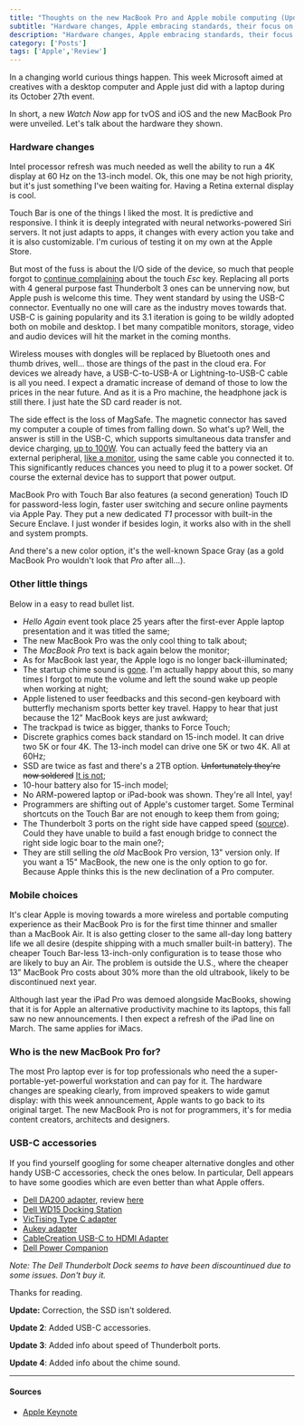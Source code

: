 ```yaml
---
title: "Thoughts on the new MacBook Pro and Apple mobile computing (Updated)"
subtitle: "Hardware changes, Apple embracing standards, their focus on creators and MacBook Air highly uncertain future"
description: "Hardware changes, Apple embracing standards, their focus on creators and MacBook Air highly uncertain future"
category: ['Posts']
tags: ['Apple','Review']
---
```


In a changing world curious things happen. This week Microsoft aimed at creatives with a desktop computer and Apple just did with a laptop during its October 27th event.

In short, a new *Watch Now* app for tvOS and iOS and the new MacBook Pro were unveiled. Let's talk about the hardware they shown.

### Hardware changes

Intel processor refresh was much needed as well the ability to run a 4K display at 60 Hz on the 13-inch model. Ok, this one may be not high priority, but it's just something I've been waiting for. Having a Retina external display is cool.

Touch Bar is one of the things I liked the most. It is predictive and responsive. I think it is deeply integrated with neural networks-powered Siri servers. It not just adapts to apps, it changes with every action you take and it is also customizable. I'm curious of testing it on my own at the Apple Store.

But most of the fuss is about the I/O side of the device, so much that people forgot to [continue complaining](http://www.popularmechanics.com/technology/gadgets/a23550/new-macbooks-dump-escape-key/) about the touch *Esc* key. Replacing all ports with 4 general purpose fast Thunderbolt 3 ones can be unnerving now, but Apple push is welcome this time. They went standard by using the USB-C connector. Eventually no one will care as the industry moves towards that. USB-C is gaining popularity and its 3.1 iteration is going to be wildly adopted both on mobile and desktop. I bet many compatible monitors, storage, video and audio devices will hit the market in the coming months.

Wireless mouses with dongles will be replaced by Bluetooth ones and thumb drives, well... those are things of the past in the cloud era. For devices we already have, a USB-C-to-USB-A or Lightning-to-USB-C cable is all you need. I expect a dramatic increase of demand of those to low the prices in the near future. And as it is a Pro machine, the headphone jack is still there. I just hate the SD card reader is not.

The side effect is the loss of MagSafe. The magnetic connector has saved my computer a couple of times from falling down. So what's up? Well, the answer is still in the USB-C, which supports simultaneous data transfer and device charging, [up to 100W](http://www.usb.org/developers/powerdelivery/). You can actually feed the battery via an external peripheral, [like a monitor](http://www.apple.com/shop/product/HKN62LL/A/lg-ultrafine-5k-display), using the same cable you connected it to. This significantly reduces chances you need to plug it to a power socket. Of course the external device has to support that power output.

MacBook Pro with Touch Bar also features (a second generation) Touch ID for password-less login, faster user switching and secure online payments via Apple Pay. They put a new dedicated *T1* processor with built-in the Secure Enclave. I just wonder if besides login, it works also with in the shell and system prompts.

And there's a new color option, it's the well-known Space Gray (as a gold MacBook Pro wouldn't look that *Pro* after all...).

### Other little things

Below in a easy to read bullet list.

- *Hello Again* event took place 25 years after the first-ever Apple laptop presentation and it was titled the same;
- The new MacBook Pro was the only cool thing to talk about;
- The *MacBook Pro* text is back again below the monitor;
- As for MacBook last year, the Apple logo is no longer back-illuminated;
- The startup chime sound is [gone](http://www.macrumors.com/2016/10/30/classic-startup-chime-new-macbook-pros/). I'm actually happy about this, so many times I forgot to mute the volume and left the sound wake up people when working at night;
- Apple listened to user feedbacks and this second-gen keyboard with butterfly mechanism sports better key travel. Happy to hear that just because the 12" MacBook keys are just awkward;
- The trackpad is twice as bigger, thanks to Force Touch;
- Discrete graphics comes back standard on 15-inch model. It can drive two 5K or four 4K. The 13-inch model can drive one 5K or two 4K. All at 60Hz;
- SSD are twice as fast and there's a 2TB option. ~~Unfortunately they're now soldered~~ [It is not](http://www.macrumors.com/2016/10/28/new-macbook-pro-removable-ssd/);
- 10-hour battery also for 15-inch model;
- No ARM-powered laptop or iPad-book was shown. They're all Intel, yay!
- Programmers are shifting out of Apple's customer target. Some Terminal shortcuts on the Touch Bar are not enough to keep them from going;
- The Thunderbolt 3 ports on the right side have capped speed ([source](http://www.macrumors.com/2016/10/28/macbook-pro-tb3-reduced-pci-express-bandwidth/)). Could they have unable to build a fast enough bridge to connect the right side logic boar to the main one?;
- They are still selling the *old* MacBook Pro version, 13" version only. If you want a 15" MacBook, the new one is the only option to go for. Because Apple thinks this is the new declination of a Pro computer.

### Mobile choices

It's clear Apple is moving towards a more wireless and portable computing experience as their MacBook Pro is for the first time thinner and smaller than a MacBook Air. It is also getting closer to the same all-day long battery life we all desire (despite shipping with a much smaller built-in battery). The cheaper Touch Bar-less 13-inch-only configuration is to tease those who are likely to buy an Air. The problem is outside the U.S., where the cheaper 13" MacBook Pro costs about 30% more than the old ultrabook, likely to be discontinued next year.

Although last year the iPad Pro was demoed alongside MacBooks, showing that it is for Apple an alternative productivity machine to its laptops, this fall saw no new announcements. I then expect a refresh of the iPad line on March. The same applies for iMacs.

### Who is the new MacBook Pro for?

The most Pro laptop ever is for top professionals who need the a super-portable-yet-powerful workstation and can pay for it. The hardware changes are speaking clearly, from improved speakers to wide gamut display: with this week announcement, Apple wants to go back to its original target. The new MacBook Pro is not for programmers, it's for media content creators, architects and designers.

### USB-C accessories

If you find yourself googling for some cheaper alternative dongles and other handy USB-C accessories, check the ones below. In particular, Dell appears to have some goodies which are even better than what Apple offers.

- [Dell DA200 adapter](https://www.amazon.com/Dell-Adapter-Type-Ethernet-470-ABQN/dp/B012DT6KW2/ref=sr_1_1?ie=UTF8&qid=1477738121&sr=8-1&keywords=Dell+DA200+adapter), review [here](http://gtrusted.com/dell-usb-c-to-hdmivgaethernetusb-3-0-adapter-da200-working-with-the-apple-macbook-early-2016-using-displayport-and-usb-power-delivery)
- [Dell WD15 Docking Station](https://www.amazon.com/Dell-Dock-WD15-Adapter-Type-C/dp/B01C8PHWQY/ref=sr_1_1?ie=UTF8&qid=1477738068&sr=8-1&keywords=Dell+Thunderbolt+Dock)
- [VicTising Type C adapter](https://www.amazon.com/dp/B01BSJVY7Y/ref=psdc_3015403011_t2_B012DT6KW2)
- [Aukey adapter](https://www.amazon.com/dp/B01ESWAVKE/ref=psdc_3015403011_t3_B012DT6KW2)
- [CableCreation USB-C to HDMI Adapter](https://www.amazon.com/dp/B0123PJ9BK/ref=psdc_3015403011_t1_B012DT6KW2)
- [Dell Power Companion](https://www.amazon.com/Dell-Power-Companion-18000-WCKF2/dp/B01B48YESU?th=1)

*Note: The Dell Thunderbolt Dock seems to have been discountinued due to some issues. Don't buy it.*

Thanks for reading.

**Update:** Correction, the SSD isn't soldered.

**Update 2**: Added USB-C accessories.

**Update 3**: Added info about speed of Thunderbolt ports.

**Update 4**: Added info about the chime sound.

---

#### Sources

- [Apple Keynote](http://www.apple.com/apple-events/october-2016/)
